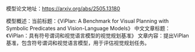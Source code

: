 模型论文地址：https://arxiv.org/abs/2505.13180

模型概述：当前标题：《ViPlan: A Benchmark for Visual Planning with Symbolic Predicates and Vision-Language Models》
中文文章标题：《ViPlan：具有符号谓词和视觉语言模型的视觉规划基准》
文章内容：提出ViPlan基准，包含符号谓词和视觉语言模型，用于评估视觉规划任务。
